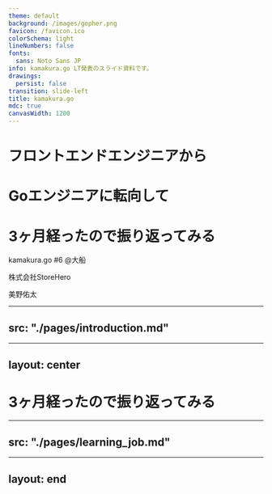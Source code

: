 ```yaml
---
theme: default
background: /images/gopher.png
favicon: /favicon.ico
colorSchema: light
lineNumbers: false
fonts:
  sans: Noto Sans JP
info: kamakura.go LT発表のスライド資料です。
drawings:
  persist: false
transition: slide-left
title: kamakura.go
mdc: true
canvasWidth: 1200
---
```


<div class="text-center">
  <h1 class="mb-3">フロントエンドエンジニアから</h1>
  <h1 class="mb-3">Goエンジニアに転向して</h1>
  <h1>3ヶ月経ったので振り返ってみる</h1>
  <p class="text-2xl">kamakura.go #6 @大船</p>
  <p class="text-2xl">株式会社StoreHero</p>
  <p class="text-2xl">美野佑太</p>
</div>

<!--
本日は
「フロントエンドエンジニアからGoエンジニアに転向して3ヶ月経ったので振り返ってみる」というテーマで発表させていただきます。
初めてのLTで緊張していますが、スムーズに発表できるように頑張りますので、よろしくお願いします。
-->

---
src: "./pages/introduction.md"
---

---
layout: center
---

# 3ヶ月経ったので振り返ってみる

<!--
主にフロントエンドの開発との違いについて感じたところなどを挙げていけたらなと思います。
-->

---
src: "./pages/learning_job.md"
---

---
layout: end
---
